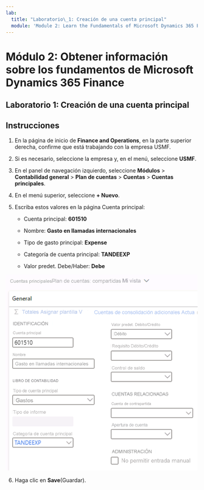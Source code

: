```yaml
---
lab:
  title: "Laboratorio\_1: Creación de una cuenta principal"
  module: 'Module 2: Learn the Fundamentals of Microsoft Dynamics 365 Finance'
---
```

    
# <a name="module-2-learn-the-fundamentals-of-microsoft-dynamics-365-finance"></a>Módulo 2: Obtener información sobre los fundamentos de Microsoft Dynamics 365 Finance
    
## <a name="lab-1---create-a-main-account"></a>Laboratorio 1: Creación de una cuenta principal

## <a name="instructions"></a>Instrucciones

1. En la página de inicio de **Finance and Operations**, en la parte superior derecha, confirme que está trabajando con la empresa USMF.

2. Si es necesario, seleccione la empresa y, en el menú, seleccione **USMF**.

3. En el panel de navegación izquierdo, seleccione **Módulos** > **Contabilidad general** > **Plan de cuentas** > **Cuentas** > **Cuentas principales**.

4. En el menú superior, seleccione **+ Nuevo**.

5. Escriba estos valores en la página Cuenta principal:

    - Cuenta principal: **601510**

    - Nombre: **Gasto en llamadas internacionales**

    - Tipo de gasto principal: **Expense**

    - Categoría de cuenta principal: **TANDEEXP**

    - Valor predet. Debe/Haber: **Debe**

 ![Captura de pantalla de la página Cuentas principales - Plan de cuentas: Compartido con los campos del paso 5 cumplimentados](./media/m-002-explore-general-ledgers-in-microsoft-dynamics-365-finance-03.png)

6. Haga clic en **Save**(Guardar).
